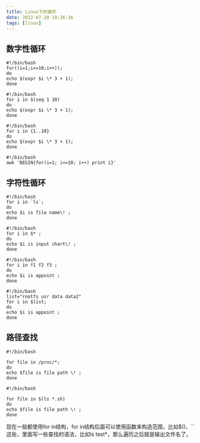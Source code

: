 ```yaml
---
title: Linux下的循环
date: 2022-07-28 18:26:36
tags: [linux]
---
```


## 数字性循环

```shell
#!/bin/bash
for((i=1;i<=10;i++));
do
echo $(expr $i \* 3 + 1);
done
```
```shell
#!/bin/bash
for i in $(seq 1 10)
do
echo $(expr $i \* 3 + 1);
done
```

```shell
#!/bin/bash
for i in {1..10}
do
echo $(expr $i \* 3 + 1);
done
```

```shell
#!/bin/bash
awk 'BEGIN{for(i=1; i<=10; i++) print i}'
```

## 字符性循环
```shell
#!/bin/bash
for i in `ls`;
do
echo $i is file name\! ;
done
```
```shell
#!/bin/bash
for i in $* ;
do
echo $i is input chart\! ;
done
```


```shell
#!/bin/bash
for i in f1 f2 f3 ;
do
echo $i is appoint ;
done
```

```shell
#!/bin/bash
list="rootfs usr data data2"
for i in $list;
do
echo $i is appoint ;
done
```
## 路径查找
```shell
#!/bin/bash

for file in /proc/*;
do
echo $file is file path \! ;
done
```

```shell
#!/bin/bash

for file in $(ls *.sh)
do
echo $file is file path \! ;
done
```


现在一般都使用for in结构，for in结构后面可以使用函数来构造范围，比如$()、``这些，里面写一些查找的语法，比如ls test*，那么遍历之后就是输出文件名了。
